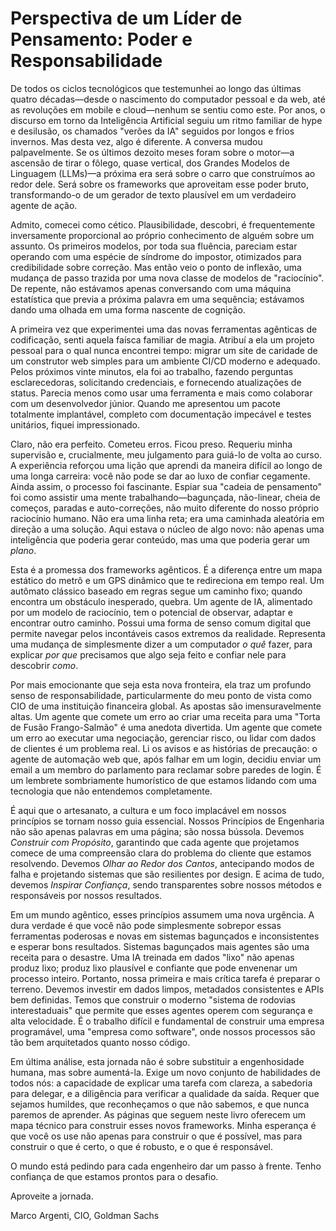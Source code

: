 # Perspectiva de um Líder de Pensamento: Poder e Responsabilidade

De todos os ciclos tecnológicos que testemunhei ao longo das últimas quatro décadas—desde o nascimento do computador pessoal e da web, até as revoluções em mobile e cloud—nenhum se sentiu como este. Por anos, o discurso em torno da Inteligência Artificial seguiu um ritmo familiar de hype e desilusão, os chamados "verões da IA" seguidos por longos e frios invernos. Mas desta vez, algo é diferente. A conversa mudou palpavelmente. Se os últimos dezoito meses foram sobre o motor—a ascensão de tirar o fôlego, quase vertical, dos Grandes Modelos de Linguagem (LLMs)—a próxima era será sobre o carro que construímos ao redor dele. Será sobre os frameworks que aproveitam esse poder bruto, transformando-o de um gerador de texto plausível em um verdadeiro agente de ação.

Admito, comecei como cético. Plausibilidade, descobri, é frequentemente inversamente proporcional ao próprio conhecimento de alguém sobre um assunto. Os primeiros modelos, por toda sua fluência, pareciam estar operando com uma espécie de síndrome do impostor, otimizados para credibilidade sobre correção. Mas então veio o ponto de inflexão, uma mudança de passo trazida por uma nova classe de modelos de "raciocínio". De repente, não estávamos apenas conversando com uma máquina estatística que previa a próxima palavra em uma sequência; estávamos dando uma olhada em uma forma nascente de cognição.

A primeira vez que experimentei uma das novas ferramentas agênticas de codificação, senti aquela faísca familiar de magia. Atribuí a ela um projeto pessoal para o qual nunca encontrei tempo: migrar um site de caridade de um construtor web simples para um ambiente CI/CD moderno e adequado. Pelos próximos vinte minutos, ela foi ao trabalho, fazendo perguntas esclarecedoras, solicitando credenciais, e fornecendo atualizações de status. Parecia menos como usar uma ferramenta e mais como colaborar com um desenvolvedor júnior. Quando me apresentou um pacote totalmente implantável, completo com documentação impecável e testes unitários, fiquei impressionado.

Claro, não era perfeito. Cometeu erros. Ficou preso. Requeriu minha supervisão e, crucialmente, meu julgamento para guiá-lo de volta ao curso. A experiência reforçou uma lição que aprendi da maneira difícil ao longo de uma longa carreira: você não pode se dar ao luxo de confiar cegamente. Ainda assim, o processo foi fascinante. Espiar sua "cadeia de pensamento" foi como assistir uma mente trabalhando—bagunçada, não-linear, cheia de começos, paradas e auto-correções, não muito diferente do nosso próprio raciocínio humano. Não era uma linha reta; era uma caminhada aleatória em direção a uma solução. Aqui estava o núcleo de algo novo: não apenas uma inteligência que poderia gerar conteúdo, mas uma que poderia gerar um *plano*.

Esta é a promessa dos frameworks agênticos. É a diferença entre um mapa estático do metrô e um GPS dinâmico que te redireciona em tempo real. Um autômato clássico baseado em regras segue um caminho fixo; quando encontra um obstáculo inesperado, quebra. Um agente de IA, alimentado por um modelo de raciocínio, tem o potencial de observar, adaptar e encontrar outro caminho. Possui uma forma de senso comum digital que permite navegar pelos incontáveis casos extremos da realidade. Representa uma mudança de simplesmente dizer a um computador *o quê* fazer, para explicar *por que* precisamos que algo seja feito e confiar nele para descobrir *como*.

Por mais emocionante que seja esta nova fronteira, ela traz um profundo senso de responsabilidade, particularmente do meu ponto de vista como CIO de uma instituição financeira global. As apostas são imensuravelmente altas. Um agente que comete um erro ao criar uma receita para uma "Torta de Fusão Frango-Salmão" é uma anedota divertida. Um agente que comete um erro ao executar uma negociação, gerenciar risco, ou lidar com dados de clientes é um problema real. Li os avisos e as histórias de precaução: o agente de automação web que, após falhar em um login, decidiu enviar um email a um membro do parlamento para reclamar sobre paredes de login. É um lembrete sombriamente humorístico de que estamos lidando com uma tecnologia que não entendemos completamente.

É aqui que o artesanato, a cultura e um foco implacável em nossos princípios se tornam nosso guia essencial. Nossos Princípios de Engenharia não são apenas palavras em uma página; são nossa bússola. Devemos *Construir com Propósito*, garantindo que cada agente que projetamos comece de uma compreensão clara do problema do cliente que estamos resolvendo. Devemos *Olhar ao Redor dos Cantos*, antecipando modos de falha e projetando sistemas que são resilientes por design. E acima de tudo, devemos *Inspirar Confiança*, sendo transparentes sobre nossos métodos e responsáveis por nossos resultados.

Em um mundo agêntico, esses princípios assumem uma nova urgência. A dura verdade é que você não pode simplesmente sobrepor essas ferramentas poderosas e novas em sistemas bagunçados e inconsistentes e esperar bons resultados. Sistemas bagunçados mais agentes são uma receita para o desastre. Uma IA treinada em dados "lixo" não apenas produz lixo; produz lixo plausível e confiante que pode envenenar um processo inteiro. Portanto, nossa primeira e mais crítica tarefa é preparar o terreno. Devemos investir em dados limpos, metadados consistentes e APIs bem definidas. Temos que construir o moderno "sistema de rodovias interestaduais" que permite que esses agentes operem com segurança e alta velocidade. É o trabalho difícil e fundamental de construir uma empresa programável, uma "empresa como software", onde nossos processos são tão bem arquitetados quanto nosso código.

Em última análise, esta jornada não é sobre substituir a engenhosidade humana, mas sobre aumentá-la. Exige um novo conjunto de habilidades de todos nós: a capacidade de explicar uma tarefa com clareza, a sabedoria para delegar, e a diligência para verificar a qualidade da saída. Requer que sejamos humildes, que reconheçamos o que não sabemos, e que nunca paremos de aprender. As páginas que seguem neste livro oferecem um mapa técnico para construir esses novos frameworks. Minha esperança é que você os use não apenas para construir o que é possível, mas para construir o que é certo, o que é robusto, e o que é responsável.

O mundo está pedindo para cada engenheiro dar um passo à frente. Tenho confiança de que estamos prontos para o desafio.

Aproveite a jornada.

Marco Argenti, CIO, Goldman Sachs
